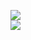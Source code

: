[![](https://img.shields.io/badge/Made%20With-Github%20Spray-lightgrey.svg?style=for-the-badge&logo=github)](https://github.com/Annihil/github-spray#4518)  
[![](https://i.imgur.com/2DrTn0Z.gif)](https://github.com/Annihil/github-spray)